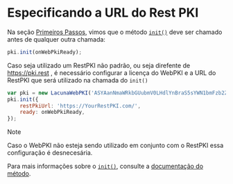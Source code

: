 ﻿# Especificando a URL do Rest PKI

Na seção [Primeiros Passos](get-started.md), vimos que o método [`init()`](https://docs.lacunasoftware.com/content/typedocs/web-pki/classes/_lacuna_web_pki_d_.lacunawebpki.html#init) deve ser chamado antes de qualquer outra chamada:

```javascript
pki.init(onWebPkiReady);
```

Caso seja utilizado um RestPKI não padrão, ou seja direfente de https://pki.rest , é necessário configurar a licença do WebPKI e a URL do RestPKI que será utilizado na chamada do `init()`

```javascript
var pki = new LacunaWebPKI('ASYAanNmaWRkbGUubmV0LHdlYnBraS5sYWN1bmFzb2Z0d2FyZS5jb20AAAABClKvO1J22vAD+YmfANiKQLbcLE1lNraPKCel6tRM+ZxR+h6M/crtJYRRVGGz7hrdbM0Y0mfTu15RMYGqQMi1QNZS6GrT4vNzIayv552Fl0EFWQA7jWlctUwfYoHRHVEnCNx9YGXDiA9+yDoGlVwgTR7fjzNeS3Fen1MVIyKBF464gN0JvdiCRJMI47JGVDkPmKjcrYIvJs6y5Lg25RW4ZnBKVruS+HR2s3k8ZrV4y4RCQE4UYMKbukF9vsF+JqAEifRlPq2xLcrNdxBveVDSXS/LRHAcrZrMM+Iw4A79jl0ngWPcy+CwinAhT+3dxVo5ZWMRQFpmTkylEMDvTjV9wQ==');
pki.init({
    restPkiUrl: 'https://YourRestPKI.com/',
    ready: onWebPkiReady,
});
```

> [!NOTE]
> Caso o WebPKI não esteja sendo utilizado em conjunto com o RestPKI essa configuração é desnecesária. 

Para mais informações sobre o [`init()`](https://docs.lacunasoftware.com/content/typedocs/web-pki/classes/_lacuna_web_pki_d_.lacunawebpki.html#init), consulte a
[documentação do método](https://docs.lacunasoftware.com/content/typedocs/web-pki/classes/_lacuna_web_pki_d_.lacunawebpki.html#init).
